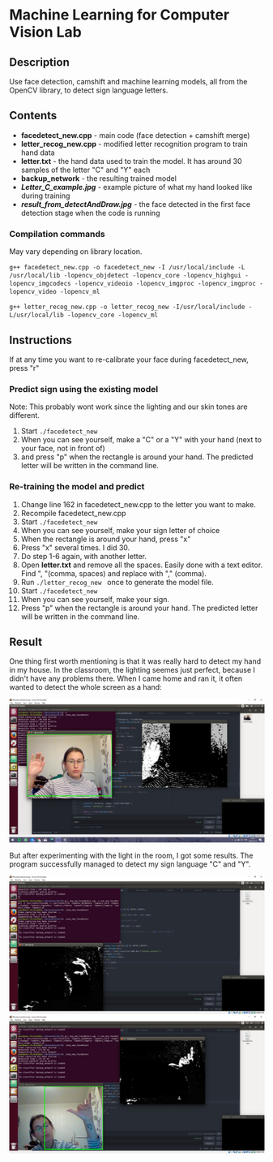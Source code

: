 # Machine Learning for Computer Vision Lab

## Description
Use face detection, camshift and machine learning models, all from the OpenCV library, to detect sign language letters.

## Contents
- **facedetect_new.cpp** - main code (face detection + camshift merge)
- **letter_recog_new.cpp** - modified letter recognition program to train hand data
- **letter.txt** - the hand data used to train the model. It has around 30 samples of the letter "C" and "Y" each
- **backup_network** - the resulting trained model
- ***Letter_C_example.jpg*** - example picture of what my hand looked like during training
- ***result_from_detectAndDraw.jpg*** - the face detected in the first face detection stage when the code is running

### Compilation commands
May vary depending on library location.
```
g++ facedetect_new.cpp -o facedetect_new -I /usr/local/include -L /usr/local/lib -lopencv_objdetect -lopencv_core -lopencv_highgui -lopencv_imgcodecs -lopencv_videoio -lopencv_imgproc -lopencv_imgproc -lopencv_video -lopencv_ml
```
```
g++ letter_recog_new.cpp -o letter_recog_new -I/usr/local/include -L/usr/local/lib -lopencv_core -lopencv_ml
```
## Instructions
If at any time you want to re-calibrate your face during facedetect_new, press "r"
### Predict sign using the existing model
Note: This probably wont work since the lighting and our skin tones are different.
1. Start ```./facedetect_new ```
2. When you can see yourself, make a "C" or a "Y" with your hand (next to your face, not in front of) 
3. and press "p" when the rectangle is around your hand. The predicted letter will be written in the command line.

### Re-training the model and predict
1. Change line 162 in facedetect_new.cpp to the letter you want to make.
2. Recompile facedetect_new.cpp
3. Start ```./facedetect_new ```
4. When you can see yourself, make your sign letter of choice
5. When the rectangle is around your hand, press "x"
6. Press "x" several times. I did 30.
7. Do step 1-6 again, with another letter.
8. Open **letter.txt** and remove all the spaces. Easily done with a text editor. Find ",  "(comma, spaces) and replace with "," (comma).
9. Run ```./letter_recog_new ``` once to generate the model file.
10.  Start ```./facedetect_new ```
11. When you can see yourself, make your sign.
12. Press "p" when the rectangle is around your hand. The predicted letter will be written in the command line.

## Result
One thing first worth mentioning is that it was really hard to detect my hand in my house. In the classroom, the lighting seemes just perfect, because I didn't have any problems there. When I came home and ran it, it often wanted to detect the whole screen as a hand:

![](./Capture.JPG "Detection not working well")

But after experimenting with the light in the room, I got some results. The program successfully managed to detect my sign language "C" and "Y".


![Detecting C](./Capture2.JPG "Detecting C")
![Detecting Y](./Capture3.JPG "Detecting Y")